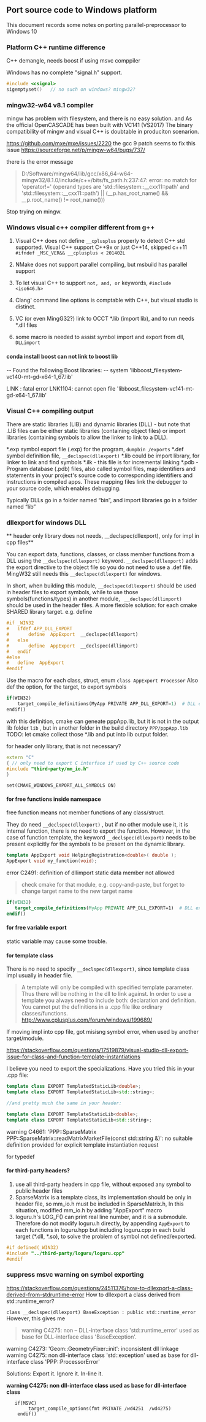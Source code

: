 ## Port source code to Windows platform

This document records some notes on porting parallel-preprocessor to Windows 10

### Platform C++ runtime difference

C++ demangle, needs boost if using msvc comppiler

Windows has no complete "signal.h" support. 
```c++
#include <csignal>
sigemptyset()   // no such on windows? mingw32?
```

### mingw32-w64 v8.1 compiler

mingw has problem with filesystem, and there is no easy solution. and As the official OpenCASCADE has been built with  VC141 (VS2017)
The binary compatibility of mingw and visual C++ is doubtable in produciton scenarion.  

https://github.com/mxe/mxe/issues/2220
the gcc 9 patch seems to fix this issue
https://sourceforge.net/p/mingw-w64/bugs/737/

there is the error message

> D:/Software/mingw64/lib/gcc/x86_64-w64-mingw32/8.1.0/include/c++/bits/fs_path.h:237:47: error: no match for 'operator!=' (operand types are 'std::filesystem::__cxx11::path' and 'std::filesystem::__cxx11::path')
    || (__p.has_root_name() && __p.root_name() != root_name()))


Stop trying on mingw. 

### Windows visual c++ compiler different from g++

1. Visual C++ does not define `__cplusplus` properly to detect C++ std supported. 
Visual C++ support C++9x or just C++14, skipped c++11
`#ifndef _MSC_VER&& __cplusplus < 201402L`

2. NMake does not support parallel compiling, but msbuild has parallel support

3. To let visual C++ to support `not, and, or` keywords,  `#include <iso646.h>`

4. Clang' command line options is comptable with C++, but visual studio is distinct. 

5. VC (or even MingG32?)  link to  OCCT *.lib  (import lib), and to run needs *.dll files

6. some macro is needed to assist symbol import and export from dll, `DLLimport` 


#### conda install boost can not link to boost lib
-- Found the following Boost libraries:
--   system
'libboost_filesystem-vc140-mt-gd-x64-1_67.lib'

LINK : fatal error LNK1104: cannot open file 'libboost_filesystem-vc141-mt-gd-x64-1_67.lib'


### Visual C++ compiling output

There are static libraries (LIB) and dynamic libraries (DLL) - but note that .LIB files can be either static libraries (containing object files) or import libraries (containing symbols to allow the linker to link to a DLL).

*.exp  symbol export file (.exp) for the program,  `dumpbin /exports`
*.def  symbol definition file,  `__declspec(dllexport)`
*.lib  could be import library, for linker to link  and find symbols
*.ilk - this file is for incremental linking
*.pdb - Program database (.pdb) files, also called symbol files, map identifiers and statements in your project's source code to corresponding identifiers and instructions in compiled apps. These mapping files link the debugger to your source code, which enables debugging.

Typically DLLs go in a folder named “bin”, and import libraries go in a folder named “lib”

### dllexport for windows DLL

** header only library does not needs, __declspec(dllexport), only for impl in cpp files**

You can export data, functions, classes, or class member functions from a DLL using the `__declspec(dllexport)` keyword. 
`__declspec(dllexport)` adds the export directive to the object file so you do not need to use a .def file.  
MingW32 still needs this `__declspec(dllexport)` for windows. 

In short,  when building this module, `__declspec(dllexport)` should be used in header files to export symbols, while to use those symbols(functions/types) in another module,
` __declspec(dllimport)` should be used in the header files.  A more flexible solution:  for each cmake SHARED library target. e.g. define

```c++
#if _WIN32
#   ifdef APP_DLL_EXPORT
#       define  AppExport  __declspec(dllexport)
#   else
#       define  AppExport  __declspec(dllimport)
#   endif
#else
#   define  AppExport
#endif
```
Use the macro  for each class, struct, enum `class AppExport Processor` 
Also def the option, for the target, to export symbols

```py
if(WIN32)
    target_compile_definitions(MyApp PRIVATE APP_DLL_EXPORT=1)  # DLL export on windows
endif()
```

with this definition, cmake can geneate pppApp.lib, but it is not in the output lib folder `lib` ,  but in another folder in the build directory `PPP/pppApp.lib`
TODO: let cmake collect those *.lib and put into lib output folder. 

for header only library, that is not necessary? 
```c++
extern "C"
{ // only need to export C interface if used by C++ source code
#include "third-party/mm_io.h"
}
```

`set(CMAKE_WINDOWS_EXPORT_ALL_SYMBOLS ON)`

#### for free functions inside namespace

free function means not member functions of any class/struct. 

They do need  `__declspec(dllexport)` , but if no other module use it, it is internal function, there is no need to export the function. 
However, in the case of function template, the keyword `__declspec(dllexport)` needs to be present explicitly for the symbols to be present on the dynamic library.
```c++
template AppExport void HelpingRegistration<double>( double );
AppExport void my_function(void);
```

 error C2491: definition of dllimport static data member not allowed
 > check  cmake for that module, e.g. copy-and-paste, but forget to change target name to the new target name
 ```cmake
if(WIN32)
    target_compile_definitions(MyApp PRIVATE APP_DLL_EXPORT=1)  # DLL export on windows
endif()
 ```

#### for free variable export

static variable may cause some trouble. 

#### for template class 
There is no need to specify `__declspec(dllexport)`, since template class impl usually in header file. 

> A template will only be compiled with spedified template parameter. Thus there will be nothing in the dll to link against.
  In order to use a template you always need to include both: declaration and definition. You cannot put the definitions in a .cpp file like ordinary classes/functions. 
  http://www.cplusplus.com/forum/windows/199689/

If moving impl into cpp file, got misisng symbol error, when used by another target/module.

https://stackoverflow.com/questions/17519879/visual-studio-dll-export-issue-for-class-and-function-template-instantiations

I believe you need to export the specializations. Have you tried this in your .cpp file:
```c++
template class EXPORT TemplatedStaticLib<double>;
template class EXPORT TemplatedStaticLib<std::string>;

//and pretty much the same in your header:

template class EXPORT TemplateStaticLib<double>;
template class EXPORT TemplateStaticLib<std::string>;

```
warning C4661: 'PPP::SparseMatrix<bool> PPP::SparseMatrix<bool>::readMatrixMarketFile(const std::string &)': no suitable definition provided for explicit template instantiation request

for typedef 

#### for third-party headers?  
1. use all third-party headers in cpp file, without exposed any symbol to public header files
2. SparseMatrix is a template class, its implementation should be only in header file, so  mm_io.h must be included in SparseMatrix.h,
In this situation, modified mm_io.h by adding  "AppExport" macro
3. loguru.h's LOG_F() can print real line number, and it is a submodule. Therefore do not modify loguru.h directly, by appending `AppExport` to each functions in loguru.hpp
but including loguru.cpp in each build target (*.dll, *.so), to solve the problem of symbol not defined/exported. 
```c++
#if defined(_WIN32)
#include "../third-party/loguru/loguru.cpp"
#endif
```

### suppress msvc warning on symbol exporting

https://stackoverflow.com/questions/24511376/how-to-dllexport-a-class-derived-from-stdruntime-error
How to dllexport a class derived from std::runtime_error?

`class __declspec(dllexport) BaseException : public std::runtime_error`
However, this gives me 
> warning C4275: non – DLL-interface class 'std::runtime_error' used as base for DLL-interface class 'BaseException'.

warning C4273: 'Geom::GeometryFixer::init': inconsistent dll linkage
warning C4275: non dll-interface class 'std::exception' used as base for dll-interface class 'PPP::ProcessorError'

Solutions:
    Export it.
    Ignore it.
    In-line it.

**warning C4275: non dll-interface class used as base for dll-interface class**

```
   if(MSVC)
        target_compile_options(fmt PRIVATE /wd4251  /wd4275)
    endif()
```


